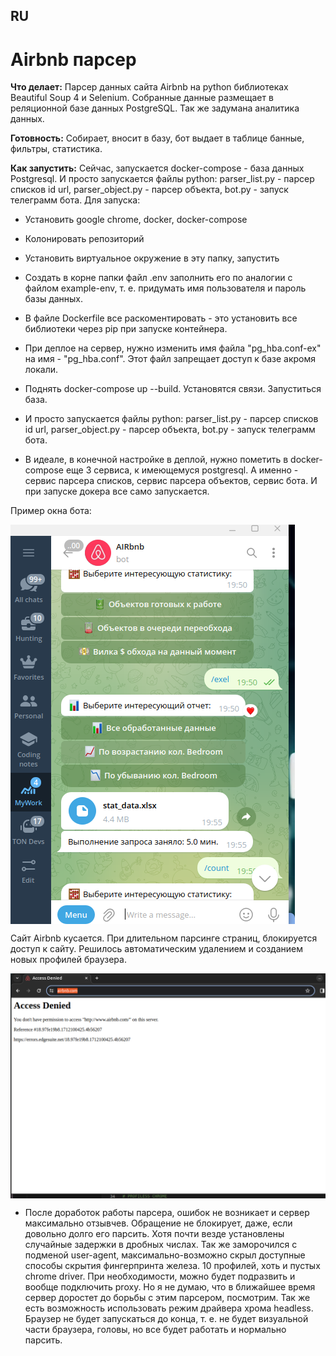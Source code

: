 ## RU

# Airbnb парсер

**Что делает:** Парсер данных сайта Airbnb на python библиотеках Beautiful Soup 4 и Selenium. Собранные данные размещает в реляционной базе данных PostgreSQL. Так же задумана аналитика данных.

**Готовность:** Собирает, вносит в базу, бот выдает в таблице банные, фильтры, статистика.

**Как запустить:** Сейчас, запускается docker-compose - база данных Postgresql. И просто запускается файлы python: parser_list.py - парсер списков id  url, parser_object.py - парсер объекта, bot.py - запуск телеграмм бота. Для запуска:

- Установить google chrome, docker, docker-compose

- Колонировать репозиторий

- Установить виртуальное окружение в эту папку, запустить

- Создать в корне папки файл .env заполнить его по аналогии с файлом example-env, т. е. придумать имя пользователя и пароль базы данных.

- В файле Dockerfile все раскоментировать - это установить все библиотеки через pip при запуске контейнера.

- При деплое на сервер, нужно изменить имя файла "pg_hba.conf-ex" на имя - "pg_hba.conf". Этот файл запрещает доступ к базе акромя локали.

- Поднять docker-compose up --build. Установятся связи. Запуститься база.

- И просто запускается файлы python: parser_list.py - парсер списков id  url, parser_object.py - парсер объекта, bot.py - запуск телеграмм бота.

- В идеале, в конечной настройке в деплой, нужно пометить в docker-compose еще 3 сервиса, к имеющемуся postgresql. А именно - сервис парсера списков, сервис парсера объектов, сервис бота. И при запуске докера все само запускается. 

Пример окна бота:

<img src="https://github.com/shliamb/airbnb/blob/main/img/9.png?raw=true" alt="Airbnb" width="auto" height="auto" align="top">


Сайт Airbnb кусается. При длительном парсинге страниц, блокируется доступ к сайту. Решилось автоматическим удалением и созданием новых профилей браузера.

<img src="https://github.com/shliamb/airbnb/blob/main/img/5.png?raw=true" alt="Airbnb" width="auto" height="auto" align="top">


- После доработок работы парсера, ошибок не возникает и сервер максимально отзывчев. Обращение не блокирует, даже, если довольно долго его парсить. Хотя почти везде установлены случайные задержки в дробных числах. Так же заморочился с подменой user-agent, максимально-возможно скрыл доступные способы скрытия фингерпринта железа. 10 профилей, хоть и пустых chrome driver. При необходимости, можно будет подразвить и вообще подключить proxy. Но я не думаю, что в ближайшее время сервер доростет до борьбы с этим парсером, посмотрим. Так же есть возможность использовать режим драйвера хрома headless. Браузер не будет запускаться до конца, т. е. не будет визуальной части браузера, головы, но все будет работать и нормально парсить.
